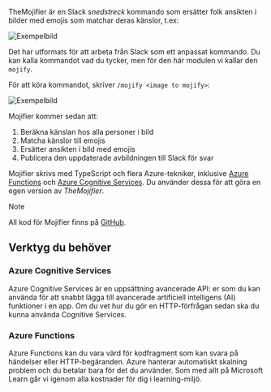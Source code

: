 TheMojifier är en Slack _snedstreck_ kommando som ersätter folk ansikten i bilder med emojis som matchar deras känslor, t.ex:

![Exempelbild](/media-drafts/example-mojify-image.png)

Det har utformats för att arbeta från Slack som ett anpassat kommando. Du kan kalla kommandot vad du tycker, men för den här modulen vi kallar den `mojify`.

För att köra kommandot, skriver `/mojify <image to mojify>`:

![Exempelbild](/media-drafts/9.slack-type-mojify.png)

Mojifier kommer sedan att:

  1.  Beräkna känslan hos alla personer i bild
  2.  Matcha känslor till emojis
  3.  Ersätter ansikten i bild med emojis
  4.  Publicera den uppdaterade avbildningen till Slack för svar

Mojifier skrivs med TypeScript och flera Azure-tekniker, inklusive [Azure Functions](https://azure.microsoft.com/services/functions/) och [Azure Cognitive Services](https://azure.microsoft.com/services/cognitive-services/). Du använder dessa för att göra en egen version av _TheMojifier_. 

> [!NOTE] 
> All kod för Mojifier finns på [GitHub](https://github.com/microsoftdocs/mslearn-the-mojifier).

## <a name="tools-youll-use"></a>Verktyg du behöver

### <a name="azure-cognitive-services"></a>Azure Cognitive Services

Azure Cognitive Services är en uppsättning avancerade API: er som du kan använda för att snabbt lägga till avancerade artificiell intelligens (AI) funktioner i en app. Om du vet hur du gör en HTTP-förfrågan sedan ska du kunna använda Cognitive Services.

### <a name="azure-functions"></a>Azure Functions

Azure Functions kan du vara värd för kodfragment som kan svara på händelser eller HTTP-begäranden. Azure hanterar automatiskt skalning problem och du betalar bara för det du använder. Som med allt på Microsoft Learn går vi igenom alla kostnader för dig i learning-miljö.
